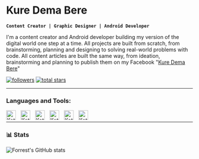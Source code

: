 # Kure Dema Bere

**`Content Creator | Graphic Designer | Android Developer`**

I'm a content creator and Android developer building my version of the digital world one step at a time.
All projects are built from scratch, from brainstorming, planning and designing to solving real-world problems with code.
All content articles are built the same way, from ideation, brainstorming and planning to publish them on my Facebook "[Kure Dema Bere](https://www.facebook.com/kuredema7)"
<p>
  <a href="https://github.com/Kuredema7?tab=followers">
         <img alt="followers" title="Follow me on Github" src="https://custom-icon-badges.demolab.com/github/followers/Kuredema7?color=236ad3&labelColor=1155ba&style=for-the-badge&logo=person-add&label=Follow&logoColor=white"/></a>
  <a href="https://github.com/Kuredema7?tab=repositories&sort=stargazers">
         <img alt="total stars" title="Total stars on GitHub" src="https://custom-icon-badges.demolab.com/github/stars/Kuredema7?color=55960c&style=for-the-badge&labelColor=488207&logo=star"/></a>
</p>

---

### Languages and Tools:

<img align="left" alt="Kotlin" width="26px" src="https://cdn.jsdelivr.net/gh/devicons/devicon/icons/kotlin/kotlin-original.svg" style="padding-right:10px;" />
<img align="left" alt="Kotlin" width="26px" src="https://cdn.jsdelivr.net/gh/devicons/devicon/icons/jetpackcompose/jetpackcompose-original.svg" style="padding-right:10px;" />
<img align="left" alt="Kotlin" width="26px" src="https://cdn.jsdelivr.net/gh/devicons/devicon/icons/androidstudio/androidstudio-original.svg" style="padding-right:10px;" />
<img align="left" alt="Kotlin" width="26px" src="https://cdn.jsdelivr.net/gh/devicons/devicon/icons/figma/figma-original.svg" style="padding-right:10px;" />
<img align="left" alt="Kotlin" width="26px" src="https://cdn.jsdelivr.net/gh/devicons/devicon/icons/intellij/intellij-original.svg" style="padding-right:10px;" />
<img align="left" alt="Kotlin" width="26px" src="https://cdn.jsdelivr.net/gh/devicons/devicon/icons/linux/linux-original.svg" style="padding-right:10px;" />
<br/>

---

### 📊 Stats

![Forrest's GitHub stats](https://github-readme-stats.vercel.app/api?username=kuredema7&show_icons=true&theme=gruvbox)
